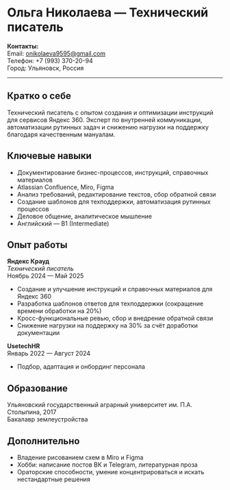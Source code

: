 # Ольга Николаева — Технический писатель

**Контакты:**  
Email: onikolaeva9595@gmail.com  
Телефон: +7 (993) 370-20-94  
Город: Ульяновск, Россия

---

## Кратко о себе

Технический писатель с опытом создания и оптимизации инструкций для сервисов Яндекс 360. Эксперт по внутренней коммуникации, автоматизации рутинных задач и снижению нагрузки на поддержку благодаря качественным мануалам.

## Ключевые навыки

- Документирование бизнес-процессов, инструкций, справочных материалов
- Atlassian Confluence, Miro, Figma
- Анализ требований, редактирование текстов, сбор обратной связи
- Создание шаблонов для техподдержки, автоматизация рутинных процессов
- Деловое общение, аналитическое мышление
- Английский — B1 (Intermediate)

## Опыт работы

**Яндекс Крауд**  
*Технический писатель*  
Ноябрь 2024 — Май 2025  
- Создание и улучшение инструкций и справочных материалов для Яндекс 360  
- Разработка шаблонов ответов для техподдержки (сокращение времени обработки на 20%)  
- Кросс-функциональные ревью, сбор и внедрение обратной связи  
- Снижение нагрузки на поддержку на 30% за счёт доработки документации

**UsetechHR**  
Январь 2022 — Август 2024  
- Подбор, адаптация и онбординг персонала  

## Образование

Ульяновский государственный аграрный университет им. П.А. Столыпина, 2017  
Бакалавр землеустройства

## Дополнительно

- Владение рисованием схем в Miro и Figma
- Хобби: написание постов ВК и Telegram, литературная проза
- Ораторские способности, умение концентрироваться и искать нестандартные решения
